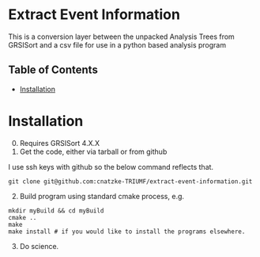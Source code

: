 # Extract Event Information
This is a conversion layer between the unpacked Analysis Trees from GRSISort and a csv file for use in a python based analysis program

## Table of Contents
  * [Installation](#installation)

# Installation
0. Requires GRSISort 4.X.X
1. Get the code, either via tarball or from github

I use ssh keys with github so the below command reflects that.
```
git clone git@github.com:cnatzke-TRIUMF/extract-event-information.git
```
2. Build program using standard cmake process, e.g.
```
mkdir myBuild && cd myBuild
cmake ..
make
make install # if you would like to install the programs elsewhere.
```
3. Do science.

